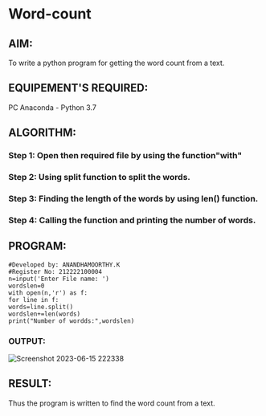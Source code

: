 # Word-count
## AIM:
To write a python program for getting the word count from a text.
## EQUIPEMENT'S REQUIRED: 
PC
Anaconda - Python 3.7
## ALGORITHM: 
### Step 1: Open then required file by using the function"with"
### Step 2: Using split function to split the words.
### Step 3: Finding the length of the words by using len() function.
### Step 4: Calling the function and printing the number of words.
## PROGRAM:
```
#Developed by: ANANDHAMOORTHY.K
#Register No: 212222100004
n=input('Enter File name: ')
wordslen=0
with open(n,'r') as f:
for line in f:
words=line.split()
wordslen+=len(words)
print("Number of wordds:",wordslen)

```

### OUTPUT:
![Screenshot 2023-06-15 222338](https://github.com/AnandhamoorthyKarthikeyan/Word-count/assets/119475998/09f6c40f-9250-4a22-9d00-366bafa8578e)

## RESULT:
Thus the program is written to find the word count from a text.
